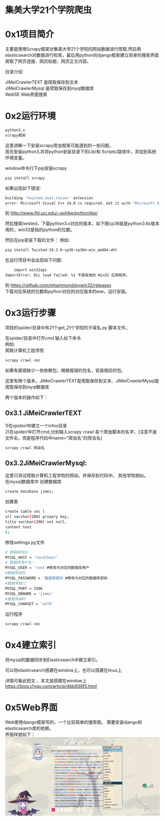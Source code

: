 # 集美大学21个学院爬虫
# 0x1项目简介
主要是使用Scrapy框架对集美大学21个学院的网站数据进行爬取,然后用elasticsearch对数据进行检索，最后用python的django框架建立简单的搜索界面
爬取了网页连接、网页标题、网页正文内容。    

目录介绍:                   

JiMeiCrawlerTEXT  是爬取保存到文本             
JiMeiCrawlerMysql 是爬取保存到myql数据库                       
WebSE Web界面搜索                               

# 0x2运行环境
```bash
python3.x
scrapy框架
```
这里讲解一下安装scrapy爬虫框架可能遇到的一些问题。     
首先安装python3,并将python安装目录下的Lib/和
Scripts/路径中，添加到系统环境变量。       

window命令行下pip安装scrapy

```bash
pip install scrapy
```
如果出现如下错误:
```bash
building 'twisted.test.raiser' extension
error: Microsoft Visual C++ 14.0 is required. Get it with "Microsoft Visual C++ Build Tools": http://landinghub.visualstudio.com/visual-cpp-build-tools

```
到
http://www.lfd.uci.edu/~gohlke/pythonlibs/             


然后搜索twisted，下载python3.x对应的版本，如下图cp36就是python3.6x版本用的，win32是指的python的位数。        

然后在pip安装下载的文件：
例如: 
```bash
pip install Twisted-19.2.0-cp36-cp36m-win_amd64.whl
```

在运行项目中会出现如下问题:
```bash
    import win32api
ImportError: DLL load failed: %1 不是有效的 Win32 应用程序。
```
到 https://github.com/mhammond/pywin32/releases   
下载对应系统的位数和python对应的对应版本的exe，运行安装。


# 0x3运行步骤  
项目的spider/目录中有21个get_21个学院的子域名.py 脚本文件。       

在spider/目录中打开cmd 
输入如下命令    
例如:    
爬取计算机工程学院 
```bash
scrapy crawl cec
```

如果有报错缺少一些依赖包，根据报错的包名，安装相应的包。 

这里有两个版本，JiMeiCrawlerTEXT是爬取保存到文本、JiMeiCrawlerMysql是爬取保存到myql数据库          
      
两个版本的操作如下：    

## 0x3.1 JiMeiCrawlerTEXT
1)在spider/中建立一个infos目录         
2)在spider/中打开cmd,分别输入scrapy crawl 各个爬虫脚本的名字。(注意不是文件名，而是程序代码中name="爬虫名"的爬虫名)
```bash
scrapy crawl 爬虫名
```
## 0x3.2JiMeiCrawlerMysql:    
这里只测试爬取计算机工程学院的网站，并保存到代码中。 其他学院相似。    
在mysql数据库中
创建数据库
```bash
create database jimei;
```
创建表
```bash
create table cec (
url varchar(200) primary key,
title varchar(200) not null,
content text
);
```
修改settings.py文件
```bash
# 数据库地址
MYSQL_HOST = 'localhost'
# 数据库用户名:
MYSQL_USER = 'root'#修改为对应的数据库用户
#数据库密码
MYSQL_PASSWORD = '数据库密码'#修改为对应的数据库密码
#数据库端口
MYSQL_PORT = 3306
MYSQL_DBNAME = 'jimei' 
#数据库编码
MYSQL_CHARSET = 'utf8'
```
运行程序
```bash
scrapy crawl cec
```
# 0x4建立索引
将mysql的数据同步到Elasticsearch中建立索引。   

可以将elasticsearch搭建在window上，也可以搭建在linux上

详情可看此短文 ，本文是搭建在window上
https://blog.cfyqy.com/article/4bb939f5.html


# 0x5Web界面  
Web使用django框架写的，一个比较简单的搜索框。 
需要安装django和elasticsearch库的依赖。  
界面样貌如下：
![](./result.png)
